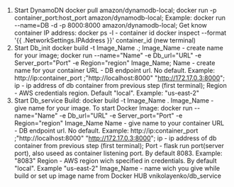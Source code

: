 1. Start DynamoDN 
docker pull amazon/dynamodb-local;
docker run -p container_port:host_port amazon/dynamodb-local;
Example: docker run --name=DB -d -p 8000:8000 amazon/dynamodb-local;
Get know container IP address: 
docker ps -l - container id
docker inspect --format '{{ .NetworkSettings.IPAddress }}' container_id
(new terminal)
2. Start Db_init 
docker build -t Image_Name .;
Image_Name - create name for your image;
docker run --name="Name" -e Db_url="URL" -e Server_port="Port" -e Region="region" Image_Name;
Name - create name for your container
URL - DB endpoint url. No default. Example: http://ip:container_port ;"http://localhost:8000" "http://172.17.0.3:8000"; ip - ip address of db container from previous step (first terminal);
Region - AWS credentials region. Default "local". Example: "us-east-2" 
3. Start Db_service
Build: 
docker build -t Image_Name .
Image_Name - give name for your image.
To start Docker Image:
docker run --name="Name" -e Db_url="URL" -e Server_port="Port" -e  Region="region" Image_Name
Name - give name to your container
URL - DB endpoint url. No default. Example: http://ip:container_port ;"http://localhost:8000" "http://172.17.0.3:8000"; ip - ip address of db container from previous step (first terminal);
Port - flask run port(server port), also useed as container listening port. By default 8083. Example: "8083"
Region - AWS region wich specified in credentials. By default "local". Example "us-east-2"
Image_Name - name wich you give while build or set up image name from Docker HUB vnikolayenko/db_service

